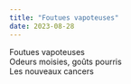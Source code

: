 ```yaml
---
title: "Foutues vapoteuses"
date: 2023-08-28
---
```


Foutues vapoteuses  
Odeurs moisies, goûts pourris  
Les nouveaux cancers  
